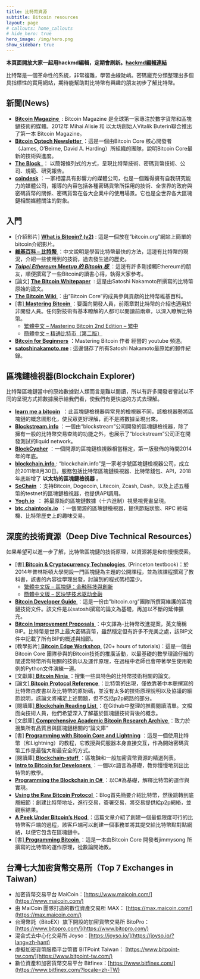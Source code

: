 ```yaml
---
title: 比特幣資源 
subtitle: Bitcoin resources
layout: page
# callouts: home_callouts
# hide_hero: true
hero_image: /img/hero.png
show_sidebar: true
---
```


**本頁面開放大家一起用hackmd編輯，定期會刷新。[hackmd編輯連結](https://hackmd.io/1e9HdzzNRsOd85YmMvFk6Q)**

比特幣是一個革命性的系統，非常複雜，學習曲線陡峭。密碼龐克分類整理出多個具指標性的實用網站，期待能幫助對比特幣有興趣的朋友初步了解比特幣。

## 新聞(News)

* **[Bitcoin Magazine ](https://bitcoinmagazine.com/)** : Bitcoin Magazine 是全球第一家專注於數字貨幣和區塊鏈技術的媒體。2012年 Mihai Alisie 和 以太坊創始人Vitalik Buterin聯合推出了第一本 Bitcoin Magazine。
* [ **Bitcoin Optech Newsletter** ](https://bitcoinops.org/en/newsletters/)：這是一個由Bitcoin Core 核心開發者（James, O’Beirne, David A. Harding）所組織的團隊，說明Bitcoin Core最新的技術與進度。
* [ **The Block**  ](https://www.theblockcrypto.com/)： 以簡報條列式的方式，呈現比特幣技術、密碼貨幣技術、公司、規範、研究報告。
* **[coindesk](https://www.coindesk.com/)** ：一家相當具有影響力的媒體公司，也是一個難得擁有自我研究能力的媒體公司，報導的內容包括各種密碼貨幣所採用的技術、全世界的政府與密碼貨幣的關係、密碼貨幣在各大企業中的使用場景。它也是全世界各大區塊鏈相關媒體關注的對象。

## 入門

* [介紹影片] **[What is Bitcoin? (v2)](https://youtu.be/Gc2en3nHxA4)** : 這是一個放在”bitcoin.org”網站上簡單的bitcoin介紹影片。
* [ **維基百科 – 比特幣** ](https://zh.wikipedia.org/wiki/%E6%AF%94%E7%89%B9%E5%B8%81)：中文說明是學習比特幣最快的方法，這邊有比特幣的現況，介紹一些使用到的技術，過去發生過的歷史。
* *[ **Taipei Ethereum Meetup 的 Bitcoin 板** ](https://medium.com/taipei-ethereum-meetup/bitcoin/home)* ：這邊有許多剛接觸Ethereum的朋友，順便撰寫了一些Bitcoin的讀書心得，執得大家參考。 
* [論文] **[The Bitcoin Whitepaper](https://lopp.net/pdf/bitcoin.pdf)**  : 這是由Satoshi Nakamoto所撰寫的比特幣原始的論文。
* [ **The Bitcoin Wiki** ](https://en.bitcoin.it/wiki/Main_Page)：由”Bitcoin Core”的成員參與貢獻的比特幣維基百科。
* [書][ **Mastering Bitcoin** ](https://github.com/bitcoinbook/bitcoinbook/blob/develop/book.asciidoc)：要面向開發人員，前兩章對比特幣的介紹也適用於非開發人員。任何對技術有基本瞭解的人都可以閱讀前兩章，以深入瞭解比特幣。
  * [繁體中文 – Mastering Bitcoin 2nd Edition – 繁中](https://github.com/ChenPoWei/bitcoinbook_2nd_zh)
  * [簡體中文 – 精通比特币（第二版）](http://book.8btc.com/masterbitcoin2cn)
* **[Bitcoin for Beginners](https://www.youtube.com/playlist?list=PLPQwGV1aLnTuN6kdNWlElfr2tzigB9Nnj)** ：Mastering Bitcoin 作者 經營的 youtube 頻道。
* **[satoshinakamoto.me](http://satoshinakamoto.me/)** : 這邊儲存了所有Satoshi Nakamoto最原始的郵件紀錄。

## 區塊鏈檢視器(Blockchain Explorer)

比特幣區塊鏈當中的原始數據對人類而言是難以閱讀，所以有許多開發者嘗試以不同的呈現方式把數據展示給我們看，使我們有更快速的方式去理解。

* **[learn me a bitcoin](http://learnmeabitcoin.com/)**  ：此區塊鏈檢視器與常見的檢視器不同，該檢視器勢將區塊鏈的概念圖形化，使民眾更好理解，而不是將數據呈現出來。
* **[Blockstream.info](https://blockstream.info/)** ：一個由“blockstream”公司開發的區塊鏈檢視器，除了擁有一般的比特幣交易查詢的功能之外，也展示了“blockstream”公司正在開發測試的liquid network。
* **[BlockCypher](https://live.blockcypher.com/btc/)** ：一個開源的區塊鏈檢視器相當穩定，第一版發佈的時間2014年的年底。
* [ **blockchain.info** ](https://www.blockchain.com/zh-cn/explorer): “blockchain.info”是一家老字號區塊鏈檢視器公司，成立於2011年8月30日。服務包括比特幣區塊鏈檢視器、比特幣錢包、API，2018年底新增了 **以太坊的區塊鏈檢視器** 。
* **[SoChain](https://chain.so/btc)** ：支持Bitcoin, Dogecoin, Litecoin, Zcash, Dash，以及上述五種幣的testnet的區塊鏈檢視器，也提供API調用。
* **[Yogh.io](http://yogh.io/#block:last)**  ： 將最原始的區塊鏈數據（十六進制）視覺視覺畫呈現。
* **[btc.chaintools.io](https://btc.chaintools.io/)**  ：一個開源的區塊鏈檢視器，提供節點狀態、RPC 終端機、比特幣歷史上的趣味交易。

## 深度的技術資源（Deep Dive Technical Resources）

如果希望可以進一步了解，比特幣區塊鏈的技術原理，以資源將是和你慢慢摸索。

* [書][ **Bitcoin & Cryptocurrency Technologies** ](https://lopp.net/pdf/princeton_bitcoin_book.pdf) (Princeton textbook)：於2014年普林斯頓大學開設一門區塊鏈為主題的公開課程，並為該課程撰寫了教科書，該書的內容從學理出發，討論到的程式碼相當少。
  * [繁體中文版 – 區塊鏈：金融科技與創新](https://www.books.com.tw/products/0010752934)
  * [簡體中文版 – 区块链技术驱动金融](https://www.amazon.cn/dp/B01KGYHBEM)
* [ **Bitcoin Developer Guide** ](https://bitcoin.org/en/developer-guide)：這是一份由”bitcoin.org”團隊所撰寫維護的區塊鏈技術文件。該文件是以satoshi撰寫的論文為基礎，再加以不斷的延伸擴充。
* [ **Bitcoin Improvement Proposals** ](https://github.com/bitcoin/bips/blob/master/README.mediawiki)：中文譯為-比特幣改進提案，英文簡稱BIP。比特幣是世界上最大密碼貨幣，雖然穩定但有許多不完美之處，該BIP文件中記載了所有BIP的概述與細節。
* [教學影片][ **Bitcoin Edge Workshop** ](https://www.youtube.com/channel/UCywSzGiWWcUG1gTp45YdPUQ/videos) (20+ hours of tutorials)：這是一個由Bitcoin Core 團隊參與的Bitcoin技術的推廣活動，以最基礎的數學理論仔細的闡述幣特幣所有相關的技術以及運作原理，在過程中老師也會帶著學生使用範例的Python文件演練一遍。
* [文獻庫][ **Bitcoin Ninja** ](http://bitcoin.ninja/)：搜集一些具特色的比特幣技術相關的論文。
* [論文][ **Bitcoin Protocol Reference** ](https://lopp.net/pdf/Bitcoin_Developer_Reference.pdf)：比特幣的出現，僅依靠著中本聰撰寫的比特幣白皮書以及比特幣的原始碼，並沒有太多的技術原理說明以及協議的細節說明，該論文將補足上述問題，但不包括p2p網路的部分。
* [閱讀庫][ **Blockchain Reading List** ](https://github.com/reiver/blockchain-reading-list)：在Github中整理的推薦閱讀清單。文檔面向技術人員，他們希望深入了解基於區塊鏈技術背後的概念。
* [文獻庫][ **Comprehensive Academic Bitcoin Research Archive** ](https://cdecker.github.io/btcresearch/)：致力於搜集所有品質且與區塊鏈相關的“論文庫”
* [書] **[Programming with Bitcoin Core and Lightning](https://github.com/ChristopherA/Learning-Bitcoin-from-the-Command-Line)** ：這是一個使用比特幣（和Lightning）的教程，它教授與伺服器本身直接交互，作為開始密碼貨幣工作是最強大和最安全的方式。
* [閱讀庫][ **Blockchain-stuff** ](https://github.com/Xel/Blockchain-stuff)：區塊鍊和一般加密貨幣資源的精選列表。
* [ **Intro to Bitcoin for Developers** ](http://davidederosa.com/basic-blockchain-programming/)：一個以c語言為基礎，教你慢慢地刻出比特幣的教學。
* [ **Programming the Blockchain in C#** ](https://programmingblockchain.gitbooks.io/programmingblockchain/content/)：以C#為基礎，解釋比特幣的運作與實現。
* [ **Using the Raw Bitcoin Protocol** ](http://www.righto.com/2014/02/bitcoins-hard-way-using-raw-bitcoin.html)：Blog首先簡要介紹比特幣，然後跳轉到底層細節：創建比特幣地址，進行交易，簽署交易，將交易提供給p2p網絡，並觀察結果。
* [ **A Peek Under Bitcoin’s Hood** ](http://www.samlewis.me/2017/06/a-peek-under-bitcoins-hood/)：這篇文章介紹了創建一個最低限度可行的比特幣客戶端的過程，該客戶端可以創建一個事務並將其提交給比特幣點對點網絡，以便它包含在區塊鏈中。
* [書][ **Programming Bitcoin** ](https://github.com/jimmysong/programmingbitcoin/blob/master/ch01.asciidoc)：這是一本由Bitcoin Core 開發者jimmysong 所撰寫的比特幣的運作原理，從數論開始教。

## 台灣七大加密貨幣交易所（Top 7 Exchanges in Taiwan）

* 加密貨幣交易平台 MaiCoin：[https://www.maicoin.com/](https://www.maicoin.com/)
* 由 MaiCoin 團隊打造的數位資產交易所 MAX： [https://max.maicoin.com/](https://max.maicoin.com/)
* 台灣幣託（BitoEX）旗下開設的加密貨幣交易所 BitoPro：[https://www.bitopro.com/](https://www.bitopro.com/)
* 混合式去中心化交易所 Joyso：[https://joyso.io/](https://joyso.io/?lang=zh-hant)
* 虛擬加密貨幣服務平台幣寶 BITPoint Taiwan： [https://www.bitpoint-tw.com/](https://www.bitpoint-tw.com/)
* 數位資產和加密貨幣交易平台 Bitfinex：[https://www.bitfinex.com/](https://www.bitfinex.com/?locale=zh-TW)